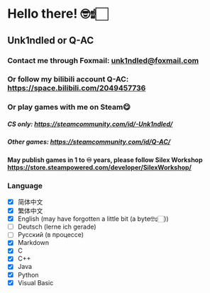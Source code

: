 # Hello there! 🤓☝🏻
## Unk1ndled or Q-AC
### Contact me through Foxmail: unk1ndled@foxmail.com
### Or follow my bilibili account Q-AC: https://space.bilibili.com/2049457736
### Or play games with me on Steam😋
##### CS only: https://steamcommunity.com/id/-Unk1ndled/
##### Other games: https://steamcommunity.com/id/Q-AC/
#### May publish games in 1 to ♾️ years, please follow Silex Workshop https://store.steampowered.com/developer/SilexWorkshop/
### Language

- [x] 简体中文
- [x] 繁体中文
- [x] English (may have forgotten a little bit (a byte🤓☝🏻))
- [ ] Deutsch (lerne ich gerade)
- [ ] Русский (в процессе)
- [x] Markdown
- [x] C
- [x] C++
- [x] Java
- [x] Python
- [x] Visual Basic

